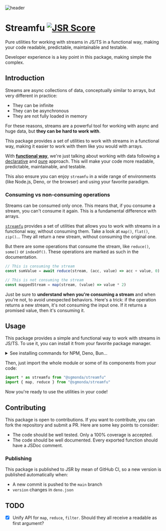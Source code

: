 ![header](https://github.com/user-attachments/assets/97963ef5-68a6-449e-ad16-081a9bdc9103)

# Streamfu [![JSR Score](https://jsr.io/badges/@sgmonda/streamfu/score)](https://jsr.io/@sgmonda/streamfu)

Pure utilities for working with streams in JS/TS in a functional way, making your code readable, predictable, maintainable and testable.

Developer experience is a key point in this package, making simple the complex.

## Introduction

Streams are async collections of data, conceptually similar to arrays, but very different in practice:

- They can be infinite
- They can be asynchronous
- They are not fully loaded in memory

For these reasons, streams are a powerful tool for working with async and huge data, but **they can be hard to work with**.

This package provides a set of utilities to work with streams in a functional way, making it easier to work with them like you would with arrays.

With **[functional way](https://en.wikipedia.org/wiki/Functional_programming)**, we're just talking about working with data following a [declarative](https://en.wikipedia.org/wiki/Declarative_programming) and [pure](https://en.wikipedia.org/wiki/Pure_function) approach. This will make your code more readable, predictable, maintainable, and testable.

This also ensure you can enjoy `streamfu` in a wide range of environments (like Node.js, Deno, or the browser) and using your favorite paradigm.

### Consuming vs non-consuming operations

Streams can be consumed only once. This means that, if you consume a stream, you can't consume it again. This is a fundamental difference with arrays.

[`streamfu`](https://jsr.io/@sgmonda/streamfu) provides a set of utilities that allows you to work with streams in a functional way, without consuming them. Take a look at `map()`, `flat()`, `zip()`... They all return a new stream, without consuming the original one.

But there are some operations that consume the stream, like `reduce()`, `some()` or `indexOf()`. These operations are marked as such in the documentation.

```typescript
// This is consuming the stream
const sumValue = await reduce(stream, (acc, value) => acc + value, 0)

// This is not consuming the stream
const mappedStream = map(stream, (value) => value * 2)
```

Just be sure to **understand when you're consuming a stream** and when you're not, to avoid unexpected behaviors. Here's a trick: if the operation returns a new stream, it's not consuming the input one. If it returns a promised value, then it's consuming it.

## Usage

This package provides a simple and functional way to work with streams in JS/TS. To use it, you can install it from your favorite package manager.

<details>
  <summary>See installing commands for NPM, Deno, Bun...</summary>

- npm: `npx jsr add @sgmonda/streamfu`
- yarn: `yarn dlx jsr add @sgmonda/streamfu`
- pnpm: `pnpm dlx jsr add @sgmonda/streamfu`
- deno: `deno add jsr:@sgmonda/streamfu`
- bun: `bunx jsr add @sgmonda/streamfu`

</details>

Then, just import the whole module or some of its components from your code:

```typescript
import * as streamfu from "@sgmonda/streamfu"
import { map, reduce } from "@sgmonda/streamfu"
```

Now you're ready to use the utilities in your code!

## Contributing

This package is open to contributions. If you want to contribute, you can fork the repository and submit a PR. Here are some key points to consider:

- The code should be well tested. Only a 100% coverage is accepted.
- The code should be well documented. Every exported function should have a JSDoc comment.

### Publishing

This package is published to JSR by mean of GitHub CI, so a new version is published automatically when:

- A new commit is pushed to the `main` branch
- `version` changes in `deno.json`

## TODO

- [x] Unify API for `map`, `reduce`, `filter`. Should they all receive a readable as first argument?
